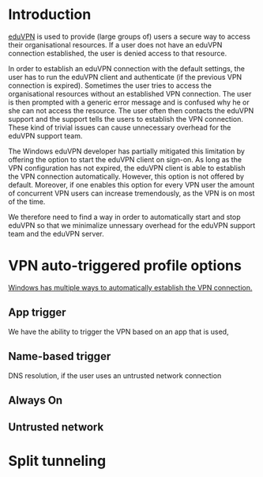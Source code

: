 # Introduction
[eduVPN](https://www.eduvpn.org) is used to provide (large groups of) users a secure way to access their organisational resources. If a user does not have an eduVPN connection established, the user is denied access to that resource.

In order to establish an eduVPN connection with the default settings, the user has to run the eduVPN client and authenticate (if the previous VPN connection is expired). Sometimes the user tries to access the organisational resources without an established VPN connection. The user is then prompted with a generic error message and is confused why he or she can not access the resource. The user often then contacts the eduVPN support and the support tells the users to establish the VPN connection. These kind of trivial issues can cause unnecessary overhead for the eduVPN support team.  

The Windows eduVPN developer has partially mitigated this limitation by offering the option to start the eduVPN client on sign-on. As long as the VPN configuration has not expired, the eduVPN client is able to establish the VPN connection automatically. However, this option is not offered by default. Moreover, if one enables this option for every VPN user the amount of concurrent VPN users can increase tremendously, as the VPN is on most of the time.

We therefore need to find a way in order to automatically start and stop eduVPN so that we minimalize unnessary overhead for the eduVPN support team and the eduVPN server.

# VPN auto-triggered profile options
[Windows has multiple ways to automatically establish the VPN connection.](https://docs.microsoft.com/en-us/windows/security/identity-protection/vpn/vpn-auto-trigger-profile) 

## App trigger
We have the ability to trigger the VPN based on an app that is used, 


## Name-based trigger
DNS resolution, if the user uses an untrusted network connection

## Always On

## Untrusted network

# Split tunneling

